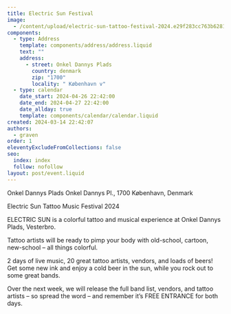 ```yaml
---
title: Electric Sun Festival
image:
  - /content/upload/electric-sun-tattoo-festival-2024.e29f283cc763b62812ec4cf3ec0ef637.jpg
components:
  - type: Address
    template: components/address/address.liquid
    text: ""
    address:
      - street: Onkel Dannys Plads
        country: denmark
        zip: "1700"
        locality: " København v"
  - type: calendar
    date_start: 2024-04-26 22:42:00
    date_end: 2024-04-27 22:42:00
    date_allday: true
    template: components/calendar/calendar.liquid
created: 2024-03-14 22:42:07
authors:
  - graven
order: 1
eleventyExcludeFromCollections: false
seo:
  index: index
  follow: nofollow
layout: post/event.liquid
---
```

Onkel Dannys Plads
Onkel Dannys Pl., 1700 København,
Denmark

Electric Sun Tattoo Music Festival 2024

ELECTRIC SUN is a colorful tattoo and musical experience at Onkel Dannys Plads, Vesterbro.

Tattoo artists will be ready to pimp your body with old-school, cartoon, new-school – all things colorful.

2 days of live music, 20 great tattoo artists, vendors, and loads of beers! Get some new ink and enjoy a cold beer in the sun, while you rock out to some great bands.

Over the next week, we will release the full band list, vendors, and tattoo artists – so spread the word – and remember it’s FREE ENTRANCE for both days.
